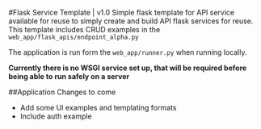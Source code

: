 #Flask Service Template | v1.0
Simple flask template for API service available for reuse to simply create and build API flask services for reuse. This
template includes CRUD examples in the `web_app/flask_apis/endpoint_alpha.py`

The application is run form the `web_app/runner.py` when running locally.

**Currently there is no WSGI service set up, that will be required before being able to run safely on a server**

##Application Changes to come

- Add some UI examples and templating formats
- Include auth example